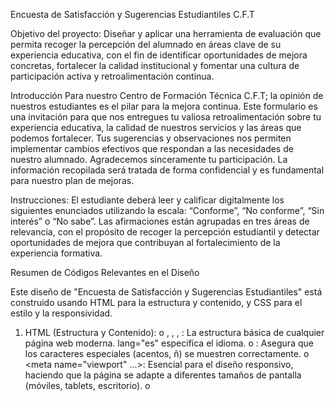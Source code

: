 Encuesta de Satisfacción y Sugerencias Estudiantiles C.F.T

Objetivo del proyecto: 
Diseñar y aplicar una herramienta de evaluación que permita recoger la percepción del alumnado en áreas clave de su experiencia educativa, con el fin de identificar oportunidades de mejora concretas, fortalecer la calidad institucional y fomentar una cultura de participación activa y retroalimentación continua.

Introducción
Para nuestro Centro de Formación Técnica C.F.T; la opinión de nuestros estudiantes es el pilar para la mejora continua.
Este formulario es una invitación para que nos entregues tu valiosa retroalimentación sobre tu experiencia educativa, la calidad de nuestros servicios y las áreas que podemos fortalecer. Tus sugerencias y observaciones nos permiten implementar cambios efectivos que respondan a las necesidades de nuestro alumnado.
Agradecemos sinceramente tu participación. La información recopilada será tratada de forma confidencial y es fundamental para nuestro plan de mejoras.

Instrucciones:
El estudiante deberá leer y calificar digitalmente los siguientes enunciados utilizando la escala: “Conforme”, “No conforme”, “Sin interés” o “No sabe”.
Las afirmaciones están agrupadas en tres áreas de relevancia, con el propósito de recoger la percepción estudiantil y detectar oportunidades de mejora que contribuyan al fortalecimiento de la experiencia formativa.

Resumen de Códigos Relevantes en el Diseño

Este diseño de "Encuesta de Satisfacción y Sugerencias Estudiantiles" está construido usando HTML para la estructura y contenido, y CSS para el estilo y la responsividad.
1.	HTML (Estructura y Contenido):
o	<!DOCTYPE html>, <html>, <head>, <body>: La estructura básica de cualquier página web moderna. lang="es" especifica el idioma.
o	<meta charset="UTF-8">: Asegura que los caracteres especiales (acentos, ñ) se muestren correctamente.
o	<meta name="viewport" ...>: Esencial para el diseño responsivo, haciendo que la página se adapte a diferentes tamaños de pantalla (móviles, tablets, escritorio).
o	<title>: El título de la pestaña del navegador.
o	<div> con clases como container, header, intro, area, question, options, etc.: Estos son los contenedores principales que organizan todo el contenido de la encuesta, permitiendo aplicar estilos de manera granular.
o	<h1>, <h2>, <h3>, <p>: Encabezados y párrafos para los títulos y descripciones.
o	<img> src="logo3.png" alt="...": Para mostrar el logo del CFT. El atributo alt es importante para la accesibilidad.
o	<form>: El contenedor para todos los elementos de entrada de la encuesta.
o	<label>, <input type="radio">, <textarea>: Los elementos de formulario clave para la interacción del usuario:
	label asocia texto descriptivo a las opciones de radio y áreas de texto.
	input type="radio" permite seleccionar una única opción por pregunta. Los atributos name los agrupan y required los hace obligatorios.
	textarea para comentarios extensos, con minlength y maxlength para limitar la entrada.
o	<button type="submit">: El botón para enviar el formulario.


2.	CSS (Estilo, Diseño y Responsividad):
o	* { box-sizing: border-box; margin: 0; padding: 0; }: Un "reset" inicial para asegurar que la página se vea consistente en todos los navegadores, estableciendo un modelo de caja más fácil de trabajar.
o	body: Define el estilo general de la página:
	font-family: Usa fuentes modernas y legibles (Segoe UI).
	background: linear-gradient(...): Un degradado de color naranja oscuro para el fondo de la página.
	display: flex; justify-content: center; align-items: center;: Utiliza Flexbox para centrar vertical y horizontalmente el contenedor principal de la encuesta en la pantalla.
o	.container: El contenedor central de la encuesta:
	max-width, width, margin: 0 auto;: Lo centra y limita su ancho para una mejor lectura en pantallas grandes.
	background: white; border-radius: 15px; box-shadow: ...;: Le da un fondo blanco, esquinas redondeadas y una sombra sutil para que "flote" sobre el fondo degradado.
o	linear-gradient en .header y .area-header: Proporciona degradados de color diferentes para los encabezados de la encuesta y de cada sección, dándoles un aspecto moderno.
o	border-radius y box-shadow en varios elementos: Usados extensivamente para crear un diseño suave, moderno y con sensación de profundidad (por ejemplo, en las secciones de preguntas y en el botón de envío).
o	display: grid; grid-template-columns: repeat(auto-fit, minmax(120px, 1fr)); en .options: Esto es CSS Grid Layout y es clave para el diseño de las opciones de respuesta. Permite que las opciones se organicen en columnas que se ajustan automáticamente al espacio disponible, haciéndolas responsivas sin esfuerzo.
o	transition: all 0.3s ease; en .option y .submit-btn: Crea animaciones suaves al interactuar (pasar el ratón por encima o seleccionar) para una mejor experiencia de usuario.
o	accent-color en input[type="radio"]: Permite colorear el círculo interior de los botones de radio para que coincida con la paleta de colores del diseño.
o	@media (max-width: 768px) { ... }: Una Media Query fundamental para el diseño responsivo. Dentro de este bloque, se aplican estilos específicos cuando la pantalla tiene 768 píxeles de ancho o menos (típicamente para dispositivos móviles), ajustando márgenes, tamaños de fuente y cambiando la cuadrícula de opciones a una sola columna (grid-template-columns: 1fr;) para mejorar la legibilidad y usabilidad en pantallas pequeñas.
o	
Concluyendo:
El diseño realizado como trabajo solicitado; es un ejemplo claro de una página web moderna y responsiva, que utiliza HTML para una estructura clara y CSS para una presentación visualmente atractiva y adaptable a cualquier dispositivo.


Detalle y áreas a calificar.

Área de Interés
Área 1: Infraestructura y Recursos de Aprendizaje
Esta área se enfoca en evaluar las instalaciones y los materiales que el centro pone a disposición de los estudiantes.
1.	¿Cómo calificarías el estado y la comodidad de las salas de clases y talleres?
2.	¿Consideras que los equipos, herramientas y maquinarias utilizados en tus clases prácticas están actualizados y en buen estado?
3.	¿El acceso a computadores, software y conexión a internet en el centro es adecuado para tus necesidades académicas?
4.	¿Los materiales de estudio proporcionados por el centro (manuales, guías, etc.) son claros y útiles para tu aprendizaje?
5.	¿Cómo evalúas la limpieza y el orden general de las instalaciones del centro (baños, pasillos, áreas comunes)?
6.	¿La biblioteca o centro de recursos cuenta con el material bibliográfico y digital que necesitas para tus asignaturas?
7.	¿Qué sugerencias tienes para mejorar la infraestructura o los recursos de aprendizaje del centro?

Área 2: Calidad Docente y Proceso de Enseñanza
Esta sección está diseñada para conocer la percepción de los estudiantes sobre sus profesores y las metodologías de enseñanza.
1.	¿Los docentes demuestran un dominio y conocimiento profundo de las materias que imparten?
2.	¿Los profesores utilizan métodos de enseñanza que facilitan tu comprensión y aprendizaje (ejemplos prácticos, uso de tecnología, etc.)?
3.	¿Sientes que los docentes están disponibles para resolver tus dudas y apoyarte en tu proceso de formación?
4.	¿La forma en que se te evalúa (pruebas, trabajos, etc.) es justa y representativa de lo aprendido en clases?
5.	¿Los profesores fomentan un ambiente de respeto y participación en las salas?
6.	¿Recibes retroalimentación útil y a tiempo sobre tu desempeño académico por parte de tus docentes?
7.	¿Tienes alguna sugerencia para mejorar el desempeño de los docentes o la forma en que se imparten las clases?

 	Área 3: Servicios de Apoyo y Vida Estudiantil
El objetivo de esta área es evaluar los servicios de apoyo al estudiante y el ambiente general del centro.
1.	¿Cómo calificarías la atención y la eficiencia del personal administrativo (secretaría, finanzas, etc.)?
2.	¿Los canales de comunicación del centro (página web, redes sociales, correos) te mantienen bien informado sobre noticias y eventos importantes?
3.	¿Sientes que el centro ofrece suficientes oportunidades para el desarrollo de actividades extraprogramáticas (deportes, cultura, etc.)?
4.	¿Conoces y consideras útiles los servicios de apoyo al estudiante que ofrece el centro (apoyo psicológico, becas, bolsa de trabajo, etc.)?
5.	¿El ambiente general en el centro es seguro, inclusivo y fomenta una buena convivencia entre los estudiantes?
6.	¿El proceso de matrícula e inscripción de asignaturas te resultó claro y sencillo?
7.	¿Qué sugerencias tienes para mejorar los servicios de apoyo o la experiencia estudiantil en el centro?
